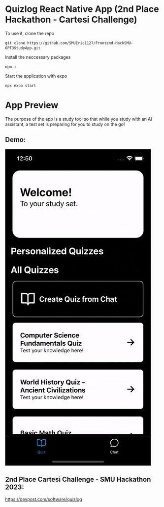 # Quizlog React Native App (2nd Place Hackathon - Cartesi Challenge)
To use it, clone the repo

```
git clone https://github.com/SMUEric1127/Frontend-HackSMU-GPT3StudyApp.git
```

Install the neccessary packages
```
npm i
```

Start the application with expo
```
npx expo start
```

# App Preview
The purpose of the app is a study tool so that while you study with an AI assistant, a test set is preparing for you to study on the go!

## Demo:
![](https://github.com/SMUEric1127/Frontend-HackSMU-GPT3StudyApp/blob/main/demo.gif)

## 2nd Place Cartesi Challenge - SMU Hackathon 2023: 
https://devpost.com/software/quizlog
